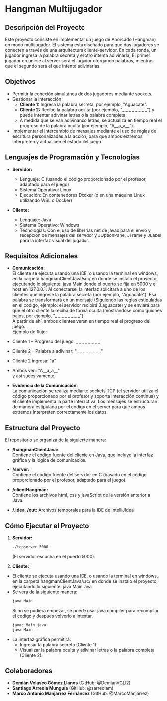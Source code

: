 # Hangman Multijugador

## Descripción del Proyecto

Este proyecto consiste en implementar un juego de Ahorcado (Hangman) en modo multijugador. El sistema está diseñado para que dos jugadores se conecten a través de una arquitectura cliente-servidor. En cada ronda, un jugador ingresa la palabra secreta y el otro intenta adivinarla; El primer jugador en unirse al server será el jugador otorgando palabras, mientras que el segundo será el que intente adivinarlas.

## Objetivos

- Permitir la conexión simultánea de dos jugadores mediante sockets.
- Gestionar la interacción:
  - **Cliente 1:** Ingresa la palabra secreta, por ejemplo, "Aguacate".
  - **Cliente 2:** Recibe la palabra oculta (por ejemplo, "_ _ _ _ _ _ _ _") y puede intentar adivinar letras o la palabra completa.
  - A medida que se van adivinando letras, se actualiza en tiempo real el progreso de la palabra oculta (por ejemplo, "A__a_a__").
- Implementar el intercambio de mensajes mediante el uso de reglas de escritura personalizadas a la acción, para que ambos extremos interpreten y actualicen el estado del juego. 

## Lenguajes de Programación y Tecnologías

- **Servidor:**  
  - Lenguaje: C (usando el código proporcionado por el profesor, adaptado para el juego)  
  - Sistema Operativo: Linux  
  - Ejecución: En contenedores Docker (o en una máquina Linux utilizando WSL o Docker)

- **Cliente:**  
  - Lenguaje: Java 
  - Sistema Operativo: Windows  
  - Tecnologías: Con el uso de librerias net de javax para el envío y recepción de mensajes del servidor y JOptionPane, JFrame y JLabel para la interfaz visual del jugador. 

## Requisitos Adicionales

- **Comunicación:**  
  El cliente se ejecuta usando una IDE, o usando la terminal en windows, en la carpeta hangmanClientJava/src/ en donde se instalo el proyecto, ejecutando lo siguiente:
  java Main
donde el puerto se fija en 5000 y el host en 127.0.0.1. Al conectarse, la interfaz solicitará a uno de los clientes que ingrese la palabra secreta (por ejemplo, "Aguacate"). Esa palabra se transformará en un mensaje (Siguiendo las reglas estipuladas en el codigo, ejemplo: el servidor recibirá 3.aguacate) y se enviará para que el otro cliente la reciba de forma oculta (mostrándose como guiones bajos, por ejemplo, "_ _ _ _ _ _ _ _").  
A partir de ahí, ambos clientes verán en tiempo real el progreso del juego.  
Ejemplo de flujo:
- Cliente 1 – Progreso del juego: _ _ _ _ _ _ _ _ 
- Cliente 2 – Palabra a adivinar: "_ _ _ _ _ _ _ _"  
- Cliente 2 ingresa: "a"  
- Ambos ven: "A__a_a__"  
y así sucesivamente.

- **Evidencia de la Comunicación:**  
La comunicación se realiza mediante sockets TCP (el servidor utiliza el código proporcionado por el profesor y soporta interacción continua) y el cliente implementa la parte interactiva. Los mensajes se estructuran de manera estipulada por el codigo en el server para que ambos extremos interpreten correctamente los datos.

## Estructura del Proyecto

El repositorio se organiza de la siguiente manera:

- **/hangmanClientJava:**  
Contiene el código fuente del cliente en Java, que incluye la interfaz gráfica y la lógica de comunicación.

- **/server:**  
Contiene el código fuente del servidor en C (basado en el código proporcionado por el profesor, adaptado para el juego).

- **/clientHangman:**  
Contiene los archivos html, css y javaScript de la versión anterior a Java.

- **/.idea**, **/out:**
Archivos temporales para la IDE de IntelliJIdea

## Cómo Ejecutar el Proyecto

1. **Servidor:**  
    ```bash
   ./tcpserver 5000
   ```
   (El servidor escucha en el puerto 5000).

2. **Cliente:**  
 - El cliente se ejecuta usando una IDE, o usando la terminal en windows, en la carpeta hangmanClientJava/src/ en donde se instalo el proyecto, ejecutando lo siguiente:
  java Main.java
 - Se verá de la siguiente manera:
   ```bash
   java Main
   ```
   Si no se pudiera empezar, se puede usar java compiler para recompilar el codigo y despues volverlo a intentar.
   ```bash
   javac Main.java
   java Main
   ```
 - La interfaz gráfica permitirá:
   - Ingresar la palabra secreta (Cliente 1).
   - Visualizar la palabra oculta y adivinar letras o la palabra completa (Cliente 2).

## Colaboradores

- **Demián Velasco Gómez Llanos** (GitHub: @DemianVGLl2)  
- **Santiago Arreola Munguía** (GitHub: @sarreolam)  
- **Marco Antonio Manjarrez Fernández** (GitHub: @MarcoManjarrez)
